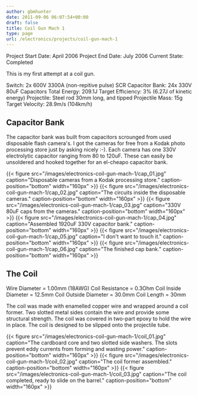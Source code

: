 ```yaml
---
author: gbmhunter
date: 2011-09-06 06:07:54+00:00
draft: false
title: Coil Gun Mach 1
type: page
url: /electronics/projects/coil-gun-mach-1
---
```


Project Start Date: April 2006
Project End Date: July 2006
Current State: Completed

This is my first attempt at a coil gun.

Switch: 2x 600V 3300A (non-repitive pulse) SCR
Capacitor Bank: 24x 330V 80uF Capacitors
Total Energy: 209.1J
Target Efficiency: 3% (6.27J of kinetic energy) Projectile: Steel rod 30mm long, and tipped Projectile Mass: 15g Target Velocity: 28.9m/s (104km/h)


## Capacitor Bank


The capacitor bank was built from capacitors scrounged from used disposable flash camera's. I got the cameras for free from a Kodak photo processing store just by asking nicely :-). Each camera has one 330V electrolytic capacitor ranging from 80 to 120uF. These can easily be unsoldered and hooked together for an el-cheapo capacitor bank. 





{{< figure src="/images/electronics-coil-gun-mach-1/cap_01.jpg" caption="Disposable cameras from a Kodak processing store." caption-position="bottom" width="160px" >}} {{< figure src="/images/electronics-coil-gun-mach-1/cap_02.jpg" caption="The circuits inside the disposable cameras." caption-position="bottom" width="160px" >}} {{< figure src="/images/electronics-coil-gun-mach-1/cap_03.jpg" caption="330V 80uF caps from the cameras." caption-position="bottom" width="160px" >}} {{< figure src="/images/electronics-coil-gun-mach-1/cap_04.jpg" caption="Assembled 1920uF 330V capacitor bank." caption-position="bottom" width="160px" >}} {{< figure src="/images/electronics-coil-gun-mach-1/cap_05.jpg" caption="I don't want to touch it." caption-position="bottom" width="160px" >}} {{< figure src="/images/electronics-coil-gun-mach-1/cap_06.jpg" caption="The finished cap bank." caption-position="bottom" width="160px" >}}




## The Coil


Wire Diameter = 1.00mm (18AWG)
Coil Resistance = 0.3Ohm
Coil Inside Diameter = 12.5mm
Coil Outside Diameter = 30.0mm
Coil Length = 30mm

The coil was made with enamelled copper wire and wrapped around a coil former. Two slotted metal sides contain the wire and provide some structural strength. The coil was covered in two-part epoxy to hold the wire in place. The coil is designed to be slipped onto the projectile tube.


{{< figure src="/images/electronics-coil-gun-mach-1/coil_01.jpg" caption="The cardboard core and two slotted side washers. The slots prevent eddy currents from forming and wasting power." caption-position="bottom" width="160px" >}} {{< figure src="/images/electronics-coil-gun-mach-1/coil_02.jpg" caption="The coil former assembled." caption-position="bottom" width="160px" >}} {{< figure src="/images/electronics-coil-gun-mach-1/coil_03.jpg" caption="The coil completed, ready to slide on the barrel." caption-position="bottom" width="160px" >}}
